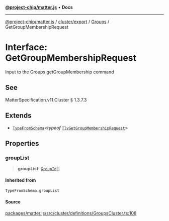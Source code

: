 [**@project-chip/matter.js**](../../../../../README.md) • **Docs**

***

[@project-chip/matter.js](../../../../../modules.md) / [cluster/export](../../../README.md) / [Groups](../README.md) / GetGroupMembershipRequest

# Interface: GetGroupMembershipRequest

Input to the Groups getGroupMembership command

## See

MatterSpecification.v11.Cluster § 1.3.7.3

## Extends

- [`TypeFromSchema`](../../../../../tlv/export/README.md#typefromschemas)\<*typeof* [`TlvGetGroupMembershipRequest`](../README.md#tlvgetgroupmembershiprequest)\>

## Properties

### groupList

> **groupList**: [`GroupId`](../../../../../datatype/export/README.md#groupid)[]

#### Inherited from

`TypeFromSchema.groupList`

#### Source

[packages/matter.js/src/cluster/definitions/GroupsCluster.ts:108](https://github.com/project-chip/matter.js/blob/7a8cbb56b87d4ccf34bec5a9a95ab40a1711324f/packages/matter.js/src/cluster/definitions/GroupsCluster.ts#L108)
